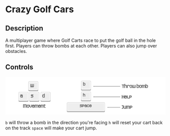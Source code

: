 # Crazy Golf Cars

## Description

A multiplayer game where Golf Carts race to put the golf ball in the hole first. Players can throw bombs at each other. Players can also jump over obstacles.

## Controls

!['controls, W A S D to control the car, B to throw bombs and Spacebar to jump'](controls.png "Controls")

`b` will throw a bomb  in the direction you're facing
`h` will reset your cart back on the track
`space` will make your cart jump.